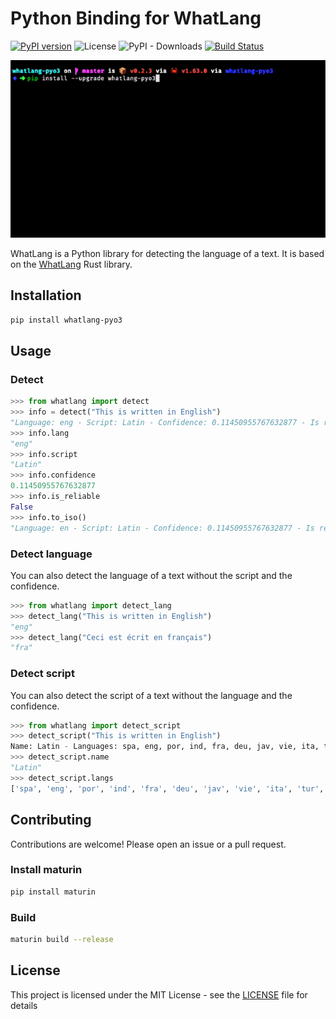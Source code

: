 # Python Binding for WhatLang


[![PyPI version](https://badge.fury.io/py/whatlang-pyo3.svg)](https://badge.fury.io/py/whatlang-pyo3)
![License](https://img.shields.io/pypi/l) ![PyPI - Downloads](https://img.shields.io/pypi/dm/whatlang-pyo3)
[![Build Status](https://img.shields.io/endpoint.svg?url=https%3A%2F%2Factions-badge.atrox.dev%2Fomarmhaimdat%2Fwhatlang-pyo3%2Fbadge%3Fref%3Dmaster&style=flat)](https://actions-badge.atrox.dev/omarmhaimdat/whatlang-pyo3/goto?ref=master)

![Showcase](showcase.gif)

WhatLang is a Python library for detecting the language of a text. It is based on the [WhatLang](https://github.com/greyblake/whatlang-rs) Rust library.

## Installation

```bash
pip install whatlang-pyo3
```

## Usage

### Detect

```python
>>> from whatlang import detect
>>> info = detect("This is written in English")
"Language: eng - Script: Latin - Confidence: 0.11450955767632877 - Is reliable: false"
>>> info.lang
"eng"
>>> info.script
"Latin"
>>> info.confidence
0.11450955767632877
>>> info.is_reliable
False
>>> info.to_iso()
"Language: en - Script: Latin - Confidence: 0.11450955767632877 - Is reliable: false"
```

### Detect language

You can also detect the language of a text without the script and the confidence.

```python
>>> from whatlang import detect_lang
>>> detect_lang("This is written in English")
"eng"
>>> detect_lang("Ceci est écrit en français")
"fra"
```

### Detect script

You can also detect the script of a text without the language and the confidence.


```python
>>> from whatlang import detect_script
>>> detect_script("This is written in English")
Name: Latin - Languages: spa, eng, por, ind, fra, deu, jav, vie, ita, tur, pol, ron, hrv, nld, uzb, hun, aze, ces, zul, swe, aka, sna, afr, fin, slk, tgl, tuk, dan, nob, cat, lit, slv, epo, lav, est, lat
>>> detect_script.name
"Latin"
>>> detect_script.langs
['spa', 'eng', 'por', 'ind', 'fra', 'deu', 'jav', 'vie', 'ita', 'tur', 'pol', 'ron', 'hrv', 'nld', 'uzb', 'hun', 'aze', 'ces', 'zul', 'swe', 'aka', 'sna', 'afr', 'fin', 'slk', 'tgl', 'tuk', 'dan', 'nob', 'cat', 'lit', 'slv', 'epo', 'lav', 'est', 'lat']
```

## Contributing

Contributions are welcome! Please open an issue or a pull request.

### Install maturin

```bash
pip install maturin
```

### Build

```bash
maturin build --release
```

## License

This project is licensed under the MIT License - see the [LICENSE](LICENSE) file for details